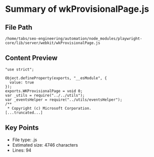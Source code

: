 # Summary of wkProvisionalPage.js
  
## File Path
`/home/tabs/seo-engineering/automation/node_modules/playwright-core/lib/server/webkit/wkProvisionalPage.js`

## Content Preview
```
"use strict";

Object.defineProperty(exports, "__esModule", {
  value: true
});
exports.WKProvisionalPage = void 0;
var _utils = require("../../utils");
var _eventsHelper = require("../utils/eventsHelper");
/**
 * Copyright (c) Microsoft Corporation.
[...truncated...]
```

## Key Points
- File type: .js
- Estimated size: 4746 characters
- Lines: 94
